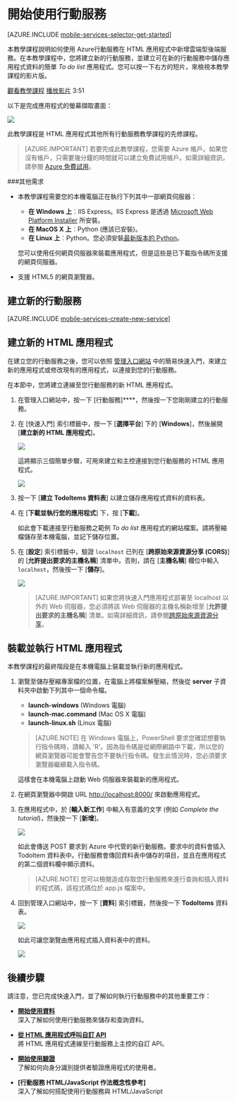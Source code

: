 ﻿<properties pageTitle="開始為 HTML 5 應用程式使用 Azure 行動服務" description="遵循此教學課程，可開始使用 Azure 行動服務進行 HTML 開發。" services="mobile-services" documentationCenter="" authors="ggailey777" manager="dwrede" editor=""/>

<tags ms.service="mobile-services" ms.workload="mobile" ms.tgt_pltfrm="mobile-html" ms.devlang="javascript" ms.topic="hero-article" ms.date="11/21/2014" ms.author="glenga"/>


# <a name="getting-started"> </a>開始使用行動服務

[AZURE.INCLUDE [mobile-services-selector-get-started](../includes/mobile-services-selector-get-started.md)]

<div class="dev-onpage-video-clear clearfix">
<div class="dev-onpage-left-content">
<p>本教學課程說明如何使用 Azure行動服務在 HTML 應用程式中新增雲端型後端服務。在本教學課程中，您將建立新的行動服務，並建立可在新的行動服務中儲存應用程式資料的簡單 <em>To do list</em> 應用程式。您可以按一下右方的短片，來檢視本教學課程的影片版。</p>
</div>
<div class="dev-onpage-video-wrapper"><a href="http://go.microsoft.com/fwlink/?LinkId=287040" target="_blank" class="label">觀看教學課程</a> <a style="background-image: url('/media/devcenter/mobile/videos/mobile-html-get-started-180x120.png') !important;" href="http://go.microsoft.com/fwlink/?LinkId=287040" target="_blank" class="dev-onpage-video"><span class="icon">播放影片</span></a> <span class="time">3:51</span></div>
</div>
 
以下是完成應用程式的螢幕擷取畫面：

![][0]

此教學課程是 HTML 應用程式其他所有行動服務教學課程的先修課程。 

> [AZURE.IMPORTANT] 若要完成此教學課程，您需要 Azure 帳戶。如果您沒有帳戶，只需要幾分鐘的時間就可以建立免費試用帳戶。如需詳細資訊，請參閱 [Azure 免費試用](http://www.windowsazure.com/zh-tw/pricing/free-trial/?WT.mc_id=A0E0E5C02&amp;returnurl=http%3A%2F%2Fwww.windowsazure.com%2Fzh-tw%2Fdevelop%2Fmobile%2Ftutorials%2Fget-started-html%2F"%20target="_blank)。  

###其他需求

+ 本教學課程需要您的本機電腦正在執行下列其中一部網頁伺服器：

	+  **在 Windows 上**︰IIS Express。IIS Express 是透過 [Microsoft Web Platform Installer] 所安裝。   
	+  **在 MacOS X 上**︰Python (應該已安裝)。
	+  **在 Linux 上**︰Python。您必須安裝[最新版本的 Python]。 
	
	您可以使用任何網頁伺服器來裝載應用程式，但是這些是已下載指令碼所支援的網頁伺服器。  

+ 支援 HTML5 的網頁瀏覽器。


## <a name="create-new-service"> </a>建立新的行動服務

[AZURE.INCLUDE [mobile-services-create-new-service](../includes/mobile-services-create-new-service.md)]

## <h2>建立新的 HTML 應用程式</h2>

在建立您的行動服務之後，您可以依照 [管理入口網站] 中的簡易快速入門，來建立新的應用程式或修改現有的應用程式，以連接到您的行動服務。 

在本節中，您將建立連線至您行動服務的新 HTML 應用程式。

1.  在管理入口網站中，按一下 [行動服務]****，然後按一下您剛剛建立的行動服務。

   
2. 在 [快速入門] 索引標籤中，按一下 [**選擇平台**] 下的 [**Windows**]，然後展開 [**建立新的 HTML 應用程式**]。

   	![][6]

   	這將顯示三個簡單步驟，可用來建立和主控連接到您行動服務的 HTML 應用程式。

  	![][7]

3. 按一下 [**建立 TodoItems 資料表**] 以建立儲存應用程式資料的資料表。

4. 在 [**下載並執行您的應用程式**] 下，按 [**下載**]。 

  	如此會下載連接至行動服務之範例 _To do list_ 應用程式的網站檔案。請將壓縮檔儲存至本機電腦，並記下儲存位置。

5. 在 [**設定**] 索引標籤中，驗證  `localhost` 已列在 [**跨原始來源資源分享 (CORS)**] 的 [**允許提出要求的主機名稱**] 清單中。否則，請在 [**主機名稱**] 欄位中輸入  `localhost`，然後按一下 [**儲存**]。

  	![][9]

	> [AZURE.IMPORTANT] 如果您將快速入門應用程式部署至 localhost 以外的 Web 伺服器，您必須將該 Web 伺服器的主機名稱新增至 [**允許提出要求的主機名稱**] 清單。如需詳細資訊，請參閱[跨原始來源資源分享](http://msdn.microsoft.com/zh-tw/library/windowsazure/dn155871.aspx"%20target="_blank)。

## 裝載並執行 HTML 應用程式

本教學課程的最終階段是在本機電腦上裝載並執行新的應用程式。

1. 瀏覽至儲存壓縮專案檔的位置，在電腦上將檔案解壓縮，然後從 **server** 子資料夾中啟動下列其中一個命令檔。

	+ **launch-windows** (Windows 電腦) 
	+ **launch-mac.command** (Mac OS X 電腦)
	+ **launch-linux.sh** (Linux 電腦)

	> [AZURE.NOTE] 在 Windows 電腦上，PowerShell 要求您確認想要執行指令碼時，請輸入 'R'。因為指令碼是從網際網路中下載，所以您的網頁瀏覽器可能會警告您不要執行指令碼。發生此情況時，您必須要求瀏覽器繼續載入指令碼。

	這樣會在本機電腦上啟動 Web 伺服器來裝載新的應用程式。

2. 在網頁瀏覽器中開啟 URL <a href="http://localhost:8000/" target="_blank">http://localhost:8000/</a> 來啟動應用程式。

3. 在應用程式中，於 [**輸入新工作**] 中輸入有意義的文字 (例如 _Complete the tutorial_)，然後按一下 [**新增**]。

   	![][10]

   	如此會傳送 POST 要求到 Azure 中代管的新行動服務。要求中的資料會插入 TodoItem 資料表中。行動服務會傳回資料表中儲存的項目，並且在應用程式的第二個資料欄中顯示資料。

	> [AZURE.NOTE] 您可以檢閱造成存取您行動服務來進行查詢和插入資料的程式碼，該程式碼位於 app.js 檔案中。

4. 回到管理入口網站中，按一下 [**資料**] 索引標籤，然後按一下 **TodoItems** 資料表。

   	![][11]

   	如此可讓您瀏覽由應用程式插入資料表中的資料。

   	![][12]

## <a name="next-steps"> </a>後續步驟
請注意，您已完成快速入門，並了解如何執行行動服務中的其他重要工作： 

* **[開始使用資料]**
  <br/>深入了解如何使用行動服務來儲存和查詢資料。
  
* **[從 HTML 應用程式呼叫自訂 API]**
  <br/>將 HTML 應用程式連線至行動服務上主控的自訂 API。

* **[開始使用驗證]**
  <br/>了解如何向身分識別提供者驗證應用程式的使用者。

* **[行動服務 HTML/JavaScript 作法概念性參考]**
  <br/>深入了解如何搭配使用行動服務與 HTML/JavaScript 

<!-- Anchors. -->
[開始使用行動服務]:#getting-started
[建立新的行動服務]:#create-new-service
[定義行動服務執行個體]:#define-mobile-service-instance
[後續步驟]:#next-steps

<!-- Images. -->
[0]: ./media/mobile-services-html-get-started/mobile-quickstart-completed-html.png





[6]: ./media/mobile-services-html-get-started/mobile-portal-quickstart-html.png
[7]: ./media/mobile-services-html-get-started/mobile-quickstart-steps-html.png

[9]: ./media/mobile-services-html-get-started/mobile-services-set-cors-localhost.png
[10]: ./media/mobile-services-html-get-started/mobile-quickstart-startup-html.png
[11]: ./media/mobile-services-html-get-started/mobile-data-tab.png
[12]: ./media/mobile-services-html-get-started/mobile-data-browse.png


<!-- URLs. -->
[開始使用資料]: /zh-tw/develop/mobile/tutorials/get-started-with-data-html
[開始使用驗證]: /zh-tw/develop/mobile/tutorials/get-started-with-users-html
[從 HTML 應用程式呼叫自訂 API]: /zh-tw/documentation/articles/mobile-services-html-call-custom-api 

[管理入口網站]: https://manage.windowsazure.com/
[Microsoft Web Platform Installer]:  http://go.microsoft.com/fwlink/p/?LinkId=286333
[最新版本的 Python]: http://go.microsoft.com/fwlink/p/?LinkId=286342
[行動服務 HTML/JavaScript 做法概念性參考]: /zh-tw/develop/mobile/how-to-guides/work-with-html-js-client
[跨原始資源共用]: http://msdn.microsoft.com/zh-tw/library/windowsazure/dn155871.aspx


<!--HONumber=42-->
